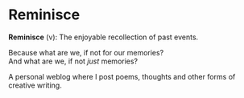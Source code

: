 # Reminisce
**Reminisce** (v): The enjoyable recollection of past events.  

Because what are we, if not for our memories?  
And what are we, if not *just* memories?  


A personal weblog where I post poems, thoughts and other forms of creative writing.